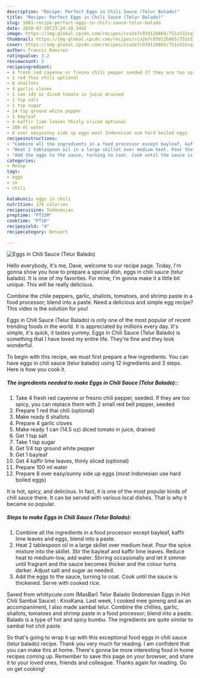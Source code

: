 ```yaml
---
description: "Recipe: Perfect Eggs in Chili Sauce (Telur Balado)"
title: "Recipe: Perfect Eggs in Chili Sauce (Telur Balado)"
slug: 1861-recipe-perfect-eggs-in-chili-sauce-telur-balado
date: 2020-07-20T23:24:10.549Z
image: https://img-global.cpcdn.com/recipes/cca2e7c93d12b865/751x532cq70/eggs-in-chili-sauce-telur-balado-recipe-main-photo.jpg
thumbnail: https://img-global.cpcdn.com/recipes/cca2e7c93d12b865/751x532cq70/eggs-in-chili-sauce-telur-balado-recipe-main-photo.jpg
cover: https://img-global.cpcdn.com/recipes/cca2e7c93d12b865/751x532cq70/eggs-in-chili-sauce-telur-balado-recipe-main-photo.jpg
author: Francis Ramirez
ratingvalue: 3.2
reviewcount: 5
recipeingredient:
- 4 fresh red cayenne or fresno chili pepper seeded If they are too spicy you can replace them with 2 small red bell pepper seeded
- 1 red thai chili optional
- 6 shallots
- 4 garlic cloves
- 1 can 145 oz diced tomato in juice drained
- 1 tsp salt
- 1 tsp sugar
- 14 tsp ground white pepper
- 1 bayleaf
- 4 kaffir lime leaves thinly sliced optional
- 100 ml water
- 8 over easysunny side up eggs most Indonesian use hard boiled eggs
recipeinstructions:
- "Combine all the ingredients in a food processor except bayleaf, kaffir lime leaves and eggs, blend into a paste."
- "Heat 2 tablespoon oil in a large skillet over medium heat. Pour the spice mixture into the skillet. Stir the bayleaf and kaffir lime leaves. Reduce heat to medium-low, add water. Stirring occasionally and let it simmer until fragrant and the sauce becomes thicker and the colour turns darker. Adjust salt and sugar as needed."
- "Add the eggs to the sauce, turning to coat. Cook until the sauce is thickened. Serve with cooked rice."
categories:
- Resep
tags:
- eggs
- in
- chili

katakunci: eggs in chili
nutrition: 176 calories
recipecuisine: Indonesian
preptime: "PT33M"
cooktime: "PT1H"
recipeyield: "4"
recipecategory: Dessert

---
```



![Eggs in Chili Sauce (Telur Balado)](https://img-global.cpcdn.com/recipes/cca2e7c93d12b865/751x532cq70/eggs-in-chili-sauce-telur-balado-recipe-main-photo.jpg)

Hello everybody, it's me, Dave, welcome to our recipe page. Today, I'm gonna show you how to prepare a special dish, eggs in chili sauce (telur balado). It is one of my favorites. For mine, I'm gonna make it a little bit unique. This will be really delicious.

Combine the chile peppers, garlic, shallots, tomatoes, and shrimp paste in a food processor; blend into a paste. Need a delicious and simple egg recipe? This video is the solution for you!

Eggs in Chili Sauce (Telur Balado) is only one of the most popular of recent trending foods in the world. It is appreciated by millions every day. It's simple, it's quick, it tastes yummy. Eggs in Chili Sauce (Telur Balado) is something that I have loved my entire life. They're fine and they look wonderful.


To begin with this recipe, we must first prepare a few ingredients. You can have eggs in chili sauce (telur balado) using 12 ingredients and 3 steps. Here is how you cook it.

##### The ingredients needed to make Eggs in Chili Sauce (Telur Balado)::

1. Take 4 fresh red cayenne or fresno chili pepper, seeded. If they are too spicy, you can replace them with 2 small red bell pepper, seeded
1. Prepare 1 red thai chili (optional)
1. Make ready 6 shallots
1. Prepare 4 garlic cloves
1. Make ready 1 can (14.5 oz) diced tomato in juice, drained
1. Get 1 tsp salt
1. Take 1 tsp sugar
1. Get 1/4 tsp ground white pepper
1. Get 1 bayleaf
1. Get 4 kaffir lime leaves, thinly sliced (optional)
1. Prepare 100 ml water
1. Prepare 8 over easy/sunny side up eggs (most Indonesian use hard boiled eggs)


It is hot, spicy, and delicious. In fact, it is one of the most popular kinds of chili sauce there. It can be served with various local dishes. That is why it became so popular. 

##### Steps to make Eggs in Chili Sauce (Telur Balado):

1. Combine all the ingredients in a food processor except bayleaf, kaffir lime leaves and eggs, blend into a paste.
1. Heat 2 tablespoon oil in a large skillet over medium heat. Pour the spice mixture into the skillet. Stir the bayleaf and kaffir lime leaves. Reduce heat to medium-low, add water. Stirring occasionally and let it simmer until fragrant and the sauce becomes thicker and the colour turns darker. Adjust salt and sugar as needed.
1. Add the eggs to the sauce, turning to coat. Cook until the sauce is thickened. Serve with cooked rice.


Saved from whittycute.com (MasBar) Telor Balado (Indonesian Eggs in Hot Chili Sambal Sauce) : KiosKana. Last week, I cooked mee goreng and as an accompaniment, I also made sambal telur. Combine the chillies, garlic, shallots, tomatoes and shrimp paste in a food processor; blend into a paste. Balado is a type of hot and spicy bumbu. The ingredients are quite similar to sambal hot chili paste. 

So that's going to wrap it up with this exceptional food eggs in chili sauce (telur balado) recipe. Thank you very much for reading. I am confident that you can make this at home. There's gonna be more interesting food in home recipes coming up. Remember to save this page on your browser, and share it to your loved ones, friends and colleague. Thanks again for reading. Go on get cooking!
